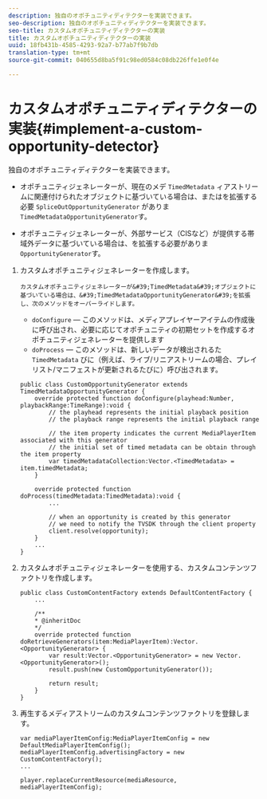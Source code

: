 ```yaml
---
description: 独自のオポチュニティディテクターを実装できます。
seo-description: 独自のオポチュニティディテクターを実装できます。
seo-title: カスタムオポチュニティディテクターの実装
title: カスタムオポチュニティディテクターの実装
uuid: 18fb431b-4585-4293-92a7-b77ab7f9b7db
translation-type: tm+mt
source-git-commit: 040655d8ba5f91c98ed0584c08db226ffe1e0f4e

---
```



# カスタムオポチュニティディテクターの実装{#implement-a-custom-opportunity-detector}

独自のオポチュニティディテクターを実装できます。

* オポチュニティジェネレーターが、現在のメデ `TimedMetadata` ィアストリームに関連付けられたオブジェクトに基づいている場合は、またはを拡張する必要 `SpliceOutOpportunityGenerator` がありま `TimedMetadataOpportunityGenerator`す。

* オポチュニティジェネレーターが、外部サービス（CISなど）が提供する帯域外データに基づいている場合は、を拡張する必要がありま `OpportunityGenerator`す。

1. カスタムオポチュニティジェネレーターを作成します。

       カスタムオポチュニティジェネレーターが&#39;TimedMetadata&#39;オブジェクトに基づいている場合は、&#39;TimedMetadataOpportunityGenerator&#39;を拡張し、次のメソッドをオーバーライドします。
   
   * `doConfigure`  — このメソッドは、メディアプレイヤーアイテムの作成後に呼び出され、必要に応じてオポチュニティの初期セットを作成するオポチュニティジェネレーターを提供します
   * `doProcess`  — このメソッドは、新しいデータが検出されるた `TimedMetadata` びに（例えば、ライブ/リニアストリームの場合、プレイリスト/マニフェストが更新されるたびに）呼び出されます。

   ```
   public class CustomOpportunityGenerator extends TimedMetadataOpportunityGenerator { 
       override protected function doConfigure(playhead:Number, playbackRange:TimeRange):void { 
           // the playhead represents the initial playback position 
           // the playback range represents the initial playback range 
   
           // the item property indicates the current MediaPlayerItem associated with this generator 
           // the initial set of timed metadata can be obtain through the item property 
           var timedMetadataCollection:Vector.<TimedMetadata> = item.timedMetadata; 
       } 
   
       override protected function doProcess(timedMetadata:TimedMetadata):void { 
           ... 
   
           // when an opportunity is created by this generator 
           // we need to notify the TVSDK through the client property 
           client.resolve(opportunity); 
       }  
       ... 
   }
   ```

1. カスタムオポチュニティジェネレーターを使用する、カスタムコンテンツファクトリを作成します。

   ```
   public class CustomContentFactory extends DefaultContentFactory { 
       ... 
   
       /** 
       * @inheritDoc 
       */ 
       override protected function doRetrieveGenerators(item:MediaPlayerItem):Vector.<OpportunityGenerator> { 
           var result:Vector.<OpportunityGenerator> = new Vector.<OpportunityGenerator>(); 
           result.push(new CustomOpportunityGenerator()); 
   
           return result; 
       } 
   }
   ```

1. 再生するメディアストリームのカスタムコンテンツファクトリを登録します。

   ```
   var mediaPlayerItemConfig:MediaPlayerItemConfig = new DefaultMediaPlayerItemConfig(); 
   mediaPlayerItemConfig.advertisingFactory = new CustomContentFactory(); 
   ... 
   
   player.replaceCurrentResource(mediaResource, mediaPlayerItemConfig);
   ```

